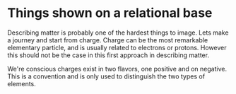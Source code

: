 # Things shown on a relational base

Describing matter is probably one of the hardest things to image. Lets make a journey and start from charge. Charge can be the most remarkable elementary particle, and is usually related to electrons or protons. However this should not be the case in this first approach in describing matter. 

We're conscious charges exist in two flavors, one positive and on negative. This is a convention and is only used to distinguish the two types of elements.





